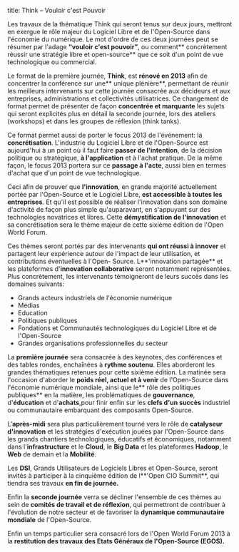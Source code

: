 title: Think – Vouloir c'est Pouvoir

Les travaux de la thématique Think qui seront tenus sur deux jours, mettront en exergue le rôle majeur du Logiciel Libre et de l'Open-Source dans l'économie du numérique. Le mot d'ordre de ces deux journées peut se résumer par l'adage **“vouloir c'est pouvoir”**, ou comment** concrètement réussir une stratégie libre et open-source** que ce soit d'un point de vue technologique ou commercial.

Le format de la première journée, **Think**, est **rénové en 2013** afin de concentrer la conférence sur une** unique plénière**, permettant de réunir les meilleurs intervenants sur cette journée consacrée aux décideurs et aux entreprises, administrations et collectivités utilisatrices. Ce changement de format permet de présenter de façon **concentrée et marquante** les sujets qui seront explicités plus en détail la seconde journée, lors des ateliers (workshops) et dans les groupes de réflexion (think tanks).

Ce format permet aussi de porter le focus 2013 de l'événement: la **concrétisation**. L'industrie du Logiciel Libre et de l'Open-Source est aujourd'hui à un point où il faut faire **passer de l'intention**, de la décision politique ou stratégique, **à l'application** et à l'achat pratique. De la même façon, le focus 2013 portera sur ce **passage à l'acte**, aussi bien en termes d'achat que d'un point de vue technologique.

Ceci afin de prouver que **l'innovation**, en grande majorité actuellement portée par l'Open-Source et le Logiciel Libre, **est accessible à toutes les entreprises**. Et qu'il est possible de réaliser l'innovation dans son domaine d'activité de façon plus simple qu'auparavant, en s'appuyant sur des technologies novatrices et libres. Cette **démystification de l'innovation** et sa concrétisation sera le thème majeur de cette sixième édition de l'Open World Forum.

Ces thèmes seront portés par des intervenants **qui ont réussi à innover** et partagent leur expérience autour de l'impact de leur utilisation, et contributions éventuelles à l'Open- Source. L**'innovation partagée** et les plateformes d'**innovation collaborative** seront notamment représentées. Plus concrètement, les intervenants témoigneront de leurs succès dans les domaines suivants:

- Grands acteurs industriels de l'économie numérique
- Médias
- Education
- Politiques publiques
- Fondations et Communautés technologiques du Logiciel Libre et de l'Open-Source
- Grandes organisations professionnelles du secteur

La **première journée** sera consacrée à des keynotes, des conférences et des tables rondes, enchaînées à **rythme soutenu**. Elles aborderont les grandes thématiques retenues pour cette sixième édition. La matinée sera l'occasion d'aborder le **poids réel, actuel et à venir** de l'Open-Source dans l'économie numérique mondiale, ainsi que le** rôle des politiques publiques** en la matière, les problématiques de **gouvernance**, d'**éducation** et d'**achats**,pour finir enfin sur les **clefs d'un succès** industriel ou communautaire embarquant des composants Open-Source.

L'**après-midi** sera plus particulièrement tourné vers le rôle de **catalyseur d'innovation** et les stratégies d'exécution jouées par l'Open-Source dans les grands chantiers technologiques, éducatifs et économiques, notamment dans l'**infrastructure** et le **Cloud**, le **Big Data** et les plateformes **Hadoop**, le **Web** de demain et la **Mobilité**.

Les **DSI**, Grands Utilisateurs de Logiciels Libres et Open-Source, seront invités à participer à la cinquième édition de l**'Open CIO Summit**, qui tiendra ses travaux **en fin de journée.**

Enfin la **seconde journée** verra se décliner l'ensemble de ces thèmes au sein de **comités de travail et de réflexion**, qui permettront de contribuer à l'évolution de notre secteur et de favoriser la **dynamique communautaire mondiale** de l'Open-Source.

Enfin un temps particulier sera consacré lors de l'Open World Forum 2013 à la **restitution des travaux des Etats Généraux de l'Open-Source (EGOS).**